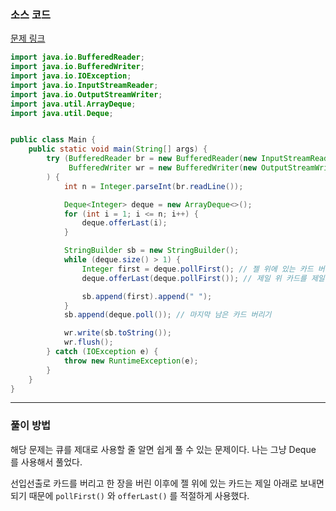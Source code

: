 ### 소스 코드

[문제 링크](https://www.acmicpc.net/problem/2161)

```java
import java.io.BufferedReader;
import java.io.BufferedWriter;
import java.io.IOException;
import java.io.InputStreamReader;
import java.io.OutputStreamWriter;
import java.util.ArrayDeque;
import java.util.Deque;


public class Main {
    public static void main(String[] args) {
        try (BufferedReader br = new BufferedReader(new InputStreamReader(System.in));
             BufferedWriter wr = new BufferedWriter(new OutputStreamWriter(System.out))
        ) {
            int n = Integer.parseInt(br.readLine());

            Deque<Integer> deque = new ArrayDeque<>();
            for (int i = 1; i <= n; i++) {
                deque.offerLast(i);
            }

            StringBuilder sb = new StringBuilder();
            while (deque.size() > 1) {
                Integer first = deque.pollFirst(); // 젤 위에 있는 카드 버리기
                deque.offerLast(deque.pollFirst()); // 제일 위 카드를 제일 아래에 있는 카드 밑으로 옮기기

                sb.append(first).append(" ");
            }
            sb.append(deque.poll()); // 마지막 남은 카드 버리기

            wr.write(sb.toString());
            wr.flush();
        } catch (IOException e) {
            throw new RuntimeException(e);
        }
    }
}
```

---

### 풀이 방법

해당 문제는 큐를 제대로 사용할 줄 알면 쉽게 풀 수 있는 문제이다. 나는 그냥 Deque 를 사용해서 풀었다.

선입선출로 카드를 버리고 한 장을 버린 이후에 젤 위에 있는 카드는 제일 아래로 보내면 되기 때문에 `pollFirst()` 와 `offerLast()` 를 적절하게 사용했다.
